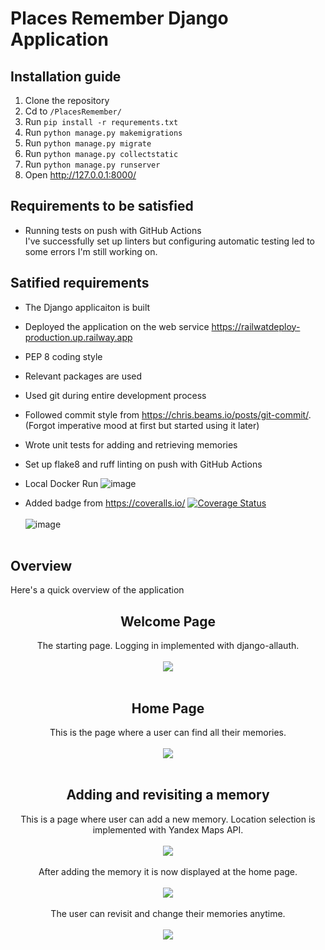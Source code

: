 # Places Remember Django Application

## Installation guide

1. Clone the repository
2. Cd to `/PlacesRemember/`
3. Run `pip install -r requrements.txt`
4. Run `python manage.py makemigrations`
5. Run `python manage.py migrate`
6. Run `python manage.py collectstatic`
7. Run `python manage.py runserver`
8. Open http://127.0.0.1:8000/

## Requirements to be satisfied
- Running tests on push with GitHub Actions<br>
  I've successfully set up linters but configuring automatic testing led to
  some errors I'm still working on.

## Satified requirements

- The Django applicaiton is built
- Deployed the application on the web service https://railwatdeploy-production.up.railway.app
- PEP 8 coding style
- Relevant packages are used
- Used git during entire development process
- Followed commit style from https://chris.beams.io/posts/git-commit/. (Forgot
  imperative mood at first but started using it later)
- Wrote unit tests for adding and retrieving memories
- Set up flake8 and ruff linting on push with GitHub Actions
- Local Docker Run
![image](https://github.com/lalkasoska/Django_Website_Saritasa_2023/assets/35616551/ec0b9bd3-20c0-45c2-8ab1-0f199295ae60)


- Added badge from https://coveralls.io/ <a href='https://coveralls.io/github/lalkasoska/Django_Website_Saritasa_2023?branch=main'><img src='https://coveralls.io/repos/github/lalkasoska/Django_Website_Saritasa_2023/badge.svg?branch=main' alt='Coverage Status' /></a>
  <br><br>
  ![image](https://github.com/lalkasoska/Django_Website_Saritasa_2023/assets/35616551/e294f3c4-37ee-452b-9ac5-48368728370a)
<br><br>

## Overview

Here's a quick overview of the application
<h2 align="center"> Welcome Page</h2>
<p align="center">
The starting page. Logging in implemented with django-allauth.
<br><br><img src=https://github.com/lalkasoska/Django_Website_Saritasa_2023/assets/35616551/f204a516-4ffe-4004-82e0-88258b55274e><br><br>
</p>

<h2 align="center">Home Page </h2>
<p align="center">
This is the page where a user can find all their memories.
<br><br><img src=https://github.com/lalkasoska/Django_Website_Saritasa_2023/assets/35616551/edc2c713-f5eb-42e8-a70a-9b569b6a1b2b><br><br>
</p>

<h2 align="center">Adding and revisiting a memory</h2>
<p align="center">
This is a page where user can add a new memory. Location selection is implemented with Yandex Maps API.
<br><br><img src=https://github.com/lalkasoska/Django_Website_Saritasa_2023/assets/35616551/50a1d417-0ca4-4c4c-9d54-fc16c0638642><br><br>
After adding the memory it is now displayed at the home page.
<br><br><img src=https://github.com/lalkasoska/Django_Website_Saritasa_2023/assets/35616551/294ad641-3fe6-4f98-b214-31ecabf3961a><br><br>
The user can revisit and change their memories anytime.
<br><br><img src=https://github.com/lalkasoska/Django_Website_Saritasa_2023/assets/35616551/2ffeb032-bcef-4176-98fc-343654b2a9ac><br><br>
</p>




